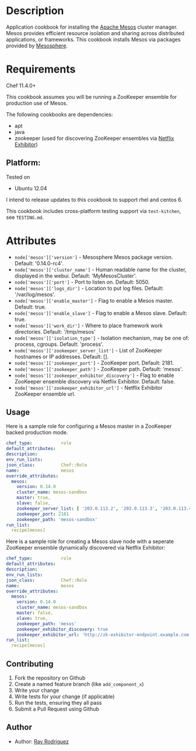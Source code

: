 Description
===========

Application cookbook for installing the [Apache Mesos][] cluster manager.
Mesos provides efficient resource isolation and sharing across distributed 
applications, or frameworks.  This cookbook installs Mesos via packages
provided by [Mesosphere][].

Requirements
============

Chef 11.4.0+

This cookbook assumes you will be running a ZooKeeper ensemble for production 
use of Mesos.

The following cookbooks are dependencies:

* apt
* java
* zookeeper (used for discovering ZooKeeper ensembles via [Netflix Exhibitor][])

## Platform:

Tested on

* Ubuntu 12.04

I intend to release updates to this cookbook to support rhel and centos 6.

This cookbook includes cross-platform testing support via `test-kitchen`, see `TESTING.md`.


Attributes
==========

* `node['mesos']['version']` - Mesosphere Mesos package version. Default: '0.14.0-rc4'.
* `node['mesos']['cluster_name']` - Human readable name for the cluster, displayed in the 
webui. Default: 'MyMesosCluster'.
* `node['mesos']['port']` - Port to listen on. Default: 5050.
* `node['mesos']['logs_dir']` - Location to put log files. Default: '/var/log/mesos'.
* `node['mesos']['enable_master']` - Flag to enable a Mesos master. Default: true.
* `node['mesos']['enable_slave']` - Flag to enable a Mesos slave. Default: true.
* `node['mesos']['work_dir']` - Where to place framework work directories. Default: 
'/tmp/mesos'
* `node['mesos']['isolation_type']` - Isolation mechanism, may be one of: process, cgroups. 
Default: 'process'.
* `node['mesos']['zookeeper_server_list']` - List of ZooKeeper hostnames or IP addresses. Default: [].
* `node['mesos']['zookeeper_port']` - ZooKeeper port. Default: 2181.
* `node['mesos']['zookeeper_path']` - ZooKeeper path. Default: 'mesos'.
* `node['mesos']['zookeeper_exhibitor_discovery']` - Flag to enable ZooKeeper ensemble discovery via Netflix Exhibitor. Default: false.
* `node['mesos']['zookeeper_exhibitor_url']` - Netflix Exhibitor ZooKeeper ensemble url.


## Usage

Here is a sample role for configuring a Mesos master in a ZooKeeper backed production mode.

```YAML
chef_type:           role
default_attributes:
description:
env_run_lists:
json_class:          Chef::Role
name:                mesos
override_attributes:
  mesos:
    version: 0.14.0
    cluster_name: mesos-sandbox
    master: true,
    slave: false,
    zookeeper_server_list: [ '203.0.113.2', '203.0.113.3', '203.0.113.4' ]
    zookeeper_port: 2181
    zookeeper_path: 'mesos-sandbox'
run_list:
  recipe[mesos]
```

Here is a sample role for creating a Mesos slave node with a seperate ZooKeeper ensemble
dynamically discovered via Netflix Exhibitor:
```YAML
chef_type:           role
default_attributes:
description:
env_run_lists:
json_class:          Chef::Role
name:                mesos
override_attributes:
  mesos:
    version: 0.14.0
    cluster_name: mesos-sandbox
    master: false,
    slave: true,
    zookeeper_path: 'mesos'
    zookeeper_exhibitor_discovery: true
    zookeeper_exhibitor_url: 'http://zk-exhibitor-endpoint.example.com:8080'
run_list:
  recipe[mesos]
```

[Apache Mesos]: http://http://mesos.apache.org
[Netflix Exhibitor]: https://github.com/Netflix/exhibitor
[Mesosphere]: http://mesosphere.io

## Contributing

1. Fork the repository on Github
2. Create a named feature branch (like `add_component_x`)
3. Write your change
4. Write tests for your change (if applicable)
5. Run the tests, ensuring they all pass
6. Submit a Pull Request using Github

## Author

* Author: [Ray Rodriguez](https://github.com/rayrod2030)
